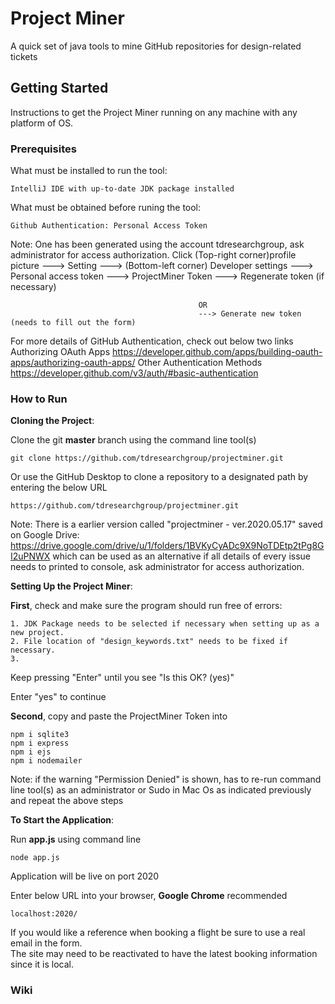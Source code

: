 # Project Miner
A quick set of java tools to mine GitHub repositories for design-related tickets


## Getting Started

Instructions to get the Project Miner running on any machine with any platform of OS.

### Prerequisites 

What must be installed to run the tool:

```
IntelliJ IDE with up-to-date JDK package installed
```
What must be obtained before runing the tool:
```
Github Authentication: Personal Access Token
```
Note: One has been generated using the account tdresearchgroup, ask administrator for access authorization.
      Click (Top-right corner)profile picture ---> Setting 
                                              ---> (Bottom-left corner) Developer settings 
                                              ---> Personal access token
                                              ---> ProjectMiner Token
                                                   ---> Regenerate token (if necessary)
                                              
                                              OR
                                              ---> Generate new token (needs to fill out the form)

For more details of GitHub Authentication, check out below two links <br>
Authorizing OAuth Apps
https://developer.github.com/apps/building-oauth-apps/authorizing-oauth-apps/
Other Authentication Methods
https://developer.github.com/v3/auth/#basic-authentication


### How to Run

**Cloning the Project**:

Clone the git **master** branch using the command line tool(s)

```
git clone https://github.com/tdresearchgroup/projectminer.git
```

Or use the GitHub Desktop to clone a repository to a designated path by entering the below URL

```
https://github.com/tdresearchgroup/projectminer.git
```
Note: There is a earlier version called "projectminer - ver.2020.05.17" saved on Google Drive: 
      https://drive.google.com/drive/u/1/folders/1BVKyCyADc9X9NoTDEtp2tPg8GI2uPNWX
      which can be used as an alternative if all details of every issue needs to printed to console, ask administrator for access authorization. 

**Setting Up the Project Miner**:

**First**, check and make sure the program should run free of errors:

```
1. JDK Package needs to be selected if necessary when setting up as a new project.
2. File location of "design_keywords.txt" needs to be fixed if necessary.
3. 
```
Keep pressing "Enter" until you see "Is this OK? (yes)"

Enter "yes" to continue

**Second**, copy and paste the ProjectMiner Token into  

```
npm i sqlite3
npm i express
npm i ejs
npm i nodemailer
```
Note: if the warning "Permission Denied" is shown, has to re-run command line tool(s)
      as an administrator or Sudo in Mac Os as indicated previously and repeat the above steps

**To Start the Application**:

Run **app.js** using command line

```
node app.js
```

Application will be live on port 2020

Enter below URL into your browser, **Google Chrome** recommended

```
localhost:2020/
```

If you would like a reference when booking a flight be sure to use a real email in the form.<br>
The site may need to be reactivated to have the latest booking information since
it is local.

### Wiki



